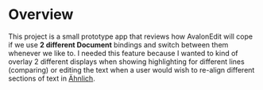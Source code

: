 
# Overview

This project
is a small prototype app that reviews how AvalonEdit will cope if we use **2 different Document** bindings
and switch between them whenever we like to. I needed this feature because I wanted to kind of overlay
2 different displays when showing highlighting for different lines (comparing) or editing the text
when a user would wish to re-align different sections of text in [Ähnlich](https://github.com/Dirkster99/Aehnlich).
